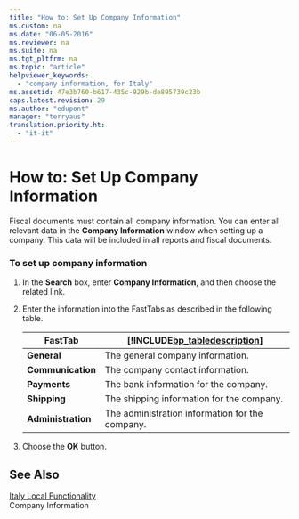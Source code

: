 ```yaml
---
title: "How to: Set Up Company Information"
ms.custom: na
ms.date: "06-05-2016"
ms.reviewer: na
ms.suite: na
ms.tgt_pltfrm: na
ms.topic: "article"
helpviewer_keywords: 
  - "company information, for Italy"
ms.assetid: 47e3b760-b617-435c-929b-de895739c23b
caps.latest.revision: 29
ms.author: "edupont"
manager: "terryaus"
translation.priority.ht: 
  - "it-it"
---
```

# How to: Set Up Company Information
Fiscal documents must contain all company information. You can enter all relevant data in the **Company Information** window when setting up a company. This data will be included in all reports and fiscal documents.  
  
### To set up company information  
  
1.  In the **Search** box, enter **Company Information**, and then choose the related link.  
  
2.  Enter the information into the FastTabs as described in the following table.  
  
    |FastTab|[!INCLUDE[bp_tabledescription](../../ApplicationDesign/includes/bp_tabledescription_md.md)]|  
    |-------------|---------------------------------------|  
    |**General**|The general company information.|  
    |**Communication**|The company contact information.|  
    |**Payments**|The bank information for the company.|  
    |**Shipping**|The shipping information for the company.|  
    |**Administration**|The administration information for the company.|  
  
3.  Choose the **OK** button.  
  
## See Also  
 [Italy Local Functionality](../../LocalFunctionalityForMicrosoftDynamicsNav2016/Italy/italy-local-functionality.md)   
 Company Information